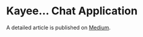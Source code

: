 # Kayee... Chat Application

A detailed article is published on [Medium](https://levelup.gitconnected.com/create-a-chat-application-in-golang-with-redis-and-reactjs-c75611717f84).

